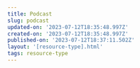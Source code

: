 ```yaml
---
title: Podcast
slug: podcast
updated-on: '2023-07-12T18:35:48.997Z'
created-on: '2023-07-12T18:35:48.997Z'
published-on: '2023-07-12T18:37:11.502Z'
layout: '[resource-type].html'
tags: resource-type
---
```



